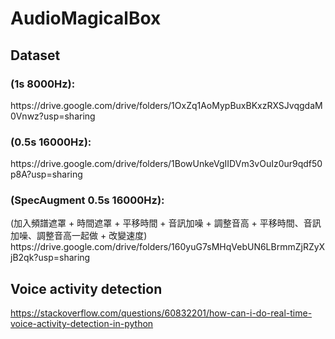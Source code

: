 # AudioMagicalBox
Dataset 
---
<h3> (1s 8000Hz): </h3>
https://drive.google.com/drive/folders/1OxZq1AoMypBuxBKxzRXSJvqgdaM0Vnwz?usp=sharing
<h3> (0.5s 16000Hz): </h3>
https://drive.google.com/drive/folders/1BowUnkeVgIIDVm3vOuIz0ur9qdf50p8A?usp=sharing
<h3> (SpecAugment 0.5s 16000Hz): </h3>
(加入頻譜遮罩 + 時間遮罩 + 平移時間 + 音訊加噪 + 調整音高 + 平移時間、音訊加噪、調整音高一起做 + 改變速度)
https://drive.google.com/drive/folders/160yuG7sMHqVebUN6LBrmmZjRZyXjB2qk?usp=sharing


Voice activity detection
---
https://stackoverflow.com/questions/60832201/how-can-i-do-real-time-voice-activity-detection-in-python
